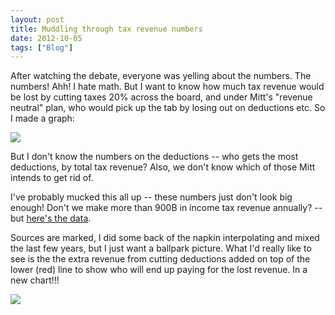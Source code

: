 ```yaml
---
layout: post
title: Muddling through tax revenue numbers
date: 2012-10-05
tags: ["Blog"]
---
```


After watching the debate, everyone was yelling about the numbers. The numbers! Ahh! I hate math. But I want to know how much tax revenue would be lost by cutting taxes 20% across the board, and under Mitt's "revenue neutral" plan, who would pick up the tab by losing out on deductions etc. So I made a graph:

![](oimg?key=0AlY4Tg28DhosdEZ4M2pxa1E0VTVYU0VtQUY0SXNBbmc&oid=1&zx=ddmb7tg1xed5)

But I don't know the numbers on the deductions -- who gets the most deductions, by total tax revenue? Also, we don't know which of those Mitt intends to get rid of. 

I've probably mucked this all up -- these numbers just don't look big enough! Don't we make more than 900B in income tax revenue annually? -- but [here's the data](https://docs.google.com/spreadsheet/pub?key=0AlY4Tg28DhosdEZ4M2pxa1E0VTVYU0VtQUY0SXNBbmc&single=true&gid=0&output=html).

Sources are marked, I did some back of the napkin interpolating and mixed the last few years, but I just want a ballpark picture. What I'd really like to see is the the extra revenue from cutting deductions added on top of the lower (red) line to show who will end up paying for the lost revenue. In a new chart!!!

![](oimg?key=0AlY4Tg28DhosdEZ4M2pxa1E0VTVYU0VtQUY0SXNBbmc&oid=2&zx=adva6xfbouwj)